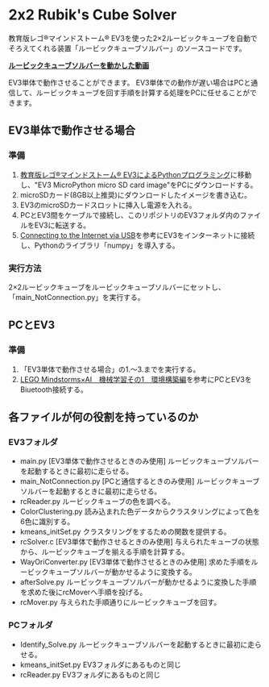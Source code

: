 # 2x2 Rubik's Cube Solver
教育版レゴ®マインドストーム® EV3を使った2×2ルービックキューブを自動でそろえてくれる装置「ルービックキューブソルバー」のソースコードです。

**[ルービックキューブソルバーを動かした動画](https://youtu.be/zLtCLgSnmFU)**

EV3単体で動作させることができます。
EV3単体での動作が遅い場合はPCと通信して、ルービックキューブを回す手順を計算する処理をPCに任せることができます。

## EV3単体で動作させる場合
### 準備
1. [教育版レゴ®マインドストーム® EV3によるPythonプログラミング](https://education.lego.com/ja-jp/product-resources/mindstorms-ev3/%E5%85%88%E7%94%9F%E5%90%91%E3%81%91%E3%83%AA%E3%82%BD%E3%83%BC%E3%82%B9/ev3-python%E3%81%A7%E3%81%AE%E3%83%97%E3%83%AD%E3%82%B0%E3%83%A9%E3%83%9F%E3%83%B3%E3%82%B0)に移動し、"EV3 MicroPython micro SD card image"をPCにダウンロードする。
2. microSDカード(8GB以上推奨)にダウンロードしたイメージを書き込む。
3. EV3のmicroSDカードスロットに挿入し電源を入れる。
4. PCとEV3間をケーブルで接続し、このリポジトリのEV3フォルダ内のファイルをEV3に転送する。
5. [Connecting to the Internet via USB](https://www.ev3dev.org/docs/tutorials/connecting-to-the-internet-via-usb/)を参考にEV3をインターネットに接続し、Pythonのライブラリ「numpy」を導入する。

### 実行方法
2×2ルービックキューブをルービックキューブソルバーにセットし、「main_NotConnection.py」を実行する。

## PCとEV3
### 準備
1. 「EV3単体で動作させる場合」の1.～3.までを実行する。
2. [LEGO Mindstorms×AI　機械学習その1　環境構築編](https://qiita.com/Hiroki-Fujimoto/items/6ce278411ca151fee750)を参考にPCとEV3をBiuetooth接続する。

## 各ファイルが何の役割を持っているのか
### EV3フォルダ
* main.py [EV3単体で動作させるときのみ使用] ルービックキューブソルバーを起動するときに最初に走らせる。
* main_NotConnection.py [PCと通信するときのみ使用] ルービックキューブソルバーを起動するときに最初に走らせる。
* rcReader.py ルービックキューブの色を調べる。
* ColorClustering.py 読み込まれた色データからクラスタリングによって色を6色に識別する。
* kmeans_initSet.py クラスタリングをするための関数を提供する。
* rcSolver.c [EV3単体で動作させるときのみ使用] 与えられたキューブの状態から、ルービックキューブを揃える手順を計算する。
* WayOriConverter.py [EV3単体で動作させるときのみ使用] 求めた手順をルービックキューブソルバーが動かせるように変換する。
* afterSolve.py ルービックキューブソルバーが動かせるように変換した手順を求めた後にrcMoverへ手順を投げる。
* rcMover.py 与えられた手順通りにルービックキューブを回す。

### PCフォルダ
* Identify_Solve.py ルービックキューブソルバーを起動するときに最初に走らせる。
* kmeans_initSet.py EV3フォルダにあるものと同じ
* rcReader.py EV3フォルダにあるものと同じ
